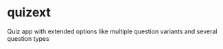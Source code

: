 # quizext
Quiz app with extended options like multiple question variants and several question types
